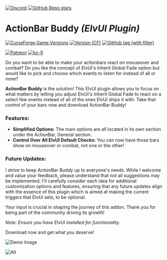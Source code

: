 [![Discord](https://img.shields.io/discord/1162274244487561216?style=for-the-badge&logo=discord&label=Discord)](https://repoocreforged.dev/discord) [![GitHub Repo stars](https://img.shields.io/github/stars/repooc/ElvUI_ActionBarBuddy?style=for-the-badge&logo=github)](https://github.com/Repooc/ElvUI_ActionBarBuddy)

# **ActionBar Buddy *(ElvUI Plugin)***
[![CurseForge Game Versions](https://img.shields.io/curseforge/game-versions/614378?style=for-the-badge&logo=curseforge)](https://curseforge.com/wow/addons/actionbar-buddy-elvui-plugin) [![Version (CF)](https://img.shields.io/curseforge/v/614378?style=for-the-badge&logo=curseforge)](https://curseforge.com/wow/addons/actionbar-buddy-elvui-plugin) [![GitHub tag (with filter)](https://img.shields.io/github/v/tag/Repooc/ElvUI_ActionBarBuddy?logo=github&label=Version&style=for-the-badge)](https://github.com/Repooc/ElvUI_ActionBarBuddy/tags)


[![Patreon](https://img.shields.io/badge/Patreon-F96854?style=for-the-badge&logo=patreon&logoColor=white)](https://www.patreon.com/repoocreforged) [![ko-fi](https://img.shields.io/badge/_-KO--FI-red?style=for-the-badge&logo=ko-fi&logoColor=white)](https://ko-fi.com/repoocreforged) 


Do you want to be able to make your actionbars react on mouseover and combat? Do you like the concept of ElvUI's Inherit Global Fade option but would like to pick and choose which events to listen for instead of all or none?

**ActionBar Buddy** is the solution! This ElvUI plugin allows you to focus on what matters by letting you adjust ElvUI's Inherit Global Fade to react on a select few events instead of all of the ones ElvUI ships it with. Take that control of your bars now and download ActionBar Buddy!

### Features:
- **Simplified Options:** The main options are all located in its own section under the ActionBar, General section.
- **Control Over All ElvUI Default Checks:** You can now have those bars show on mouseover or combat, not one or the other!

### Future Updates:
I strive to keep ActionBar Buddy up to everyone's needs. While I welcome and value your feedback, please understand that not all suggestions may be implemented. I'll carefully consider each idea for additional customization options and features, ensuring that any future updates align with the essence of this plugin which is aimed at making the current triggers that ElvUI sets, to be optional.

Your input is crucial in shaping the journey of this addon. Thank you for being part of the community driving its growth!

*Note: Ensure you have ElvUI installed for functionality.*

Download now and get what you deserve!

![Demo Image](https://cdn-images.repoocreforged.dev/ActionBarBuddy-example.png)

![Alt](https://repobeats.axiom.co/api/embed/4af3f679c1bcd3227fed14010db807a55fc72420.svg "Repobeats analytics image")
